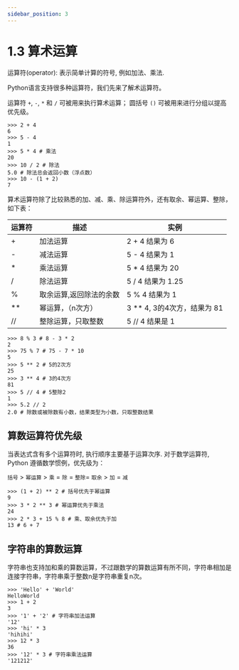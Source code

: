 ```yaml
---
sidebar_position: 3
---
```


# 1.3 算术运算

运算符(operator): 表示简单计算的符号,  例如加法、乘法.

Python语言支持很多种运算符，我们先来了解术运算符。

运算符 `+`, `-`, `*` 和 `/` 可被用来执行算术运算；
圆括号 `()` 可被用来进行分组以提高优先级。

```pycon
>>> 2 + 4
6
>>> 5 - 4
1
>>> 5 * 4 # 乘法
20
>>> 10 / 2 # 除法
5.0 # 除法总会返回小数（浮点数）
>>> 10 - (1 + 2)
7
```

算术运算符除了比较熟悉的加、减、乘、除运算符外，还有取余、幂运算、整除，如下表：

| 运算符 | 描述 | 实例 |
|--------|------|------|
| + | 加法运算 | 2 + 4 结果为 6 |
| - | 减法运算 |  5 - 4 结果为 1 |
| * | 乘法运算 |  5 * 4 结果为 20 |
| / | 除法运算 |  5 / 4 结果为 1.25 |
| % | 取余运算,返回除法的余数 |  5 % 4 结果为 1 |
| ** | 幂运算，（n次方） |  3 ** 4, 3的4次方，结果为 81 |
| // | 整除运算，只取整数 |  5 // 4 结果是 1 |

```pycon
>>> 8 % 3 # 8 - 3 * 2
2
>>> 75 % 7 # 75 - 7 * 10
5
>>> 5 ** 2 # 5的2次方
25
>>> 3 ** 4 # 3的4次方
81
>>> 5 // 4 # 5整除2
1
>>> 5.2 // 2
2.0 # 除数或被除数有小数，结果类型为小数，只取整数结果
```

## 算数运算符优先级

当表达式含有多个运算符时, 执行顺序主要基于运算次序. 对于数学运算符, Python 遵循数学惯例，优先级为：

`括号` > `幂运算` > `乘` = `除` = `整除`= `取余` > `加` = `减`

```pycon
>>> (1 + 2) ** 2 # 括号优先于幂运算
9
>>> 3 * 2 ** 3 # 幂运算优先于乘法
24
>>> 2 * 3 + 15 % 8 # 乘、取余优先于加
13 # 6 + 7
```

## 字符串的算数运算

字符串也支持加和乘的算数运算，不过跟数学的算数运算有所不同，字符串相加是连接字符串，字符串乘于整数n是字符串重复n次。

```pycon
>>> 'Hello' + 'World'
HelloWorld
>>> 1 + 2
3
>>> '1' + '2' # 字符串加法运算
'12'
>>> 'hi' * 3
'hihihi'
>>> 12 * 3
36
>>> '12' * 3 # 字符串乘法运算
'121212'
```
